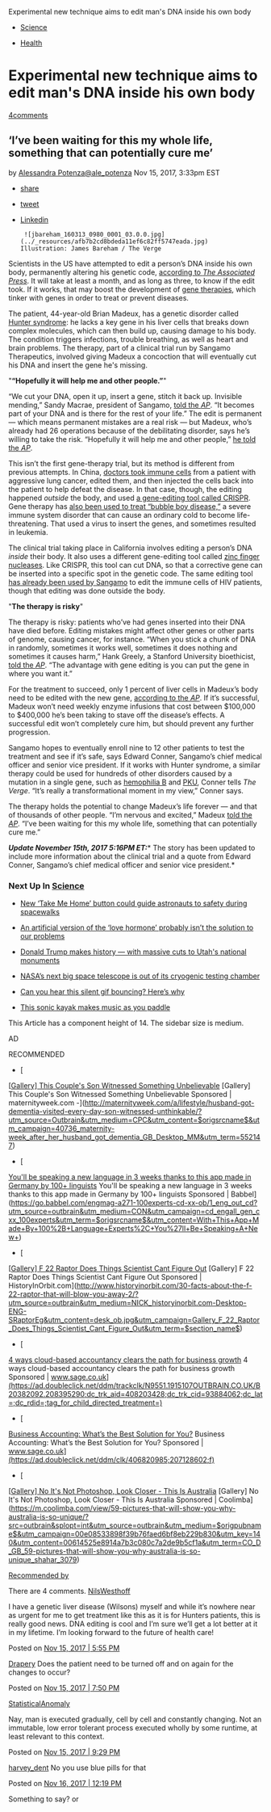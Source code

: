 Experimental new technique aims to edit man's DNA inside his own body

- [Science](https://www.theverge.com/science)

- [Health](https://www.theverge.com/health)

# Experimental new technique aims to edit man's DNA inside his own body

 [4comments](https://www.theverge.com/2017/11/15/16656140/gene-editing-therapy-hunter-syndrome-sangamo-clinical-trials-zinc-finger-nucleases#comments)

## ‘I’ve been waiting for this my whole life, something that can potentially cure me’

by   [Alessandra Potenza](https://www.theverge.com/users/ale%20potenza)[@ale_potenza](https://www.twitter.com/ale_potenza)     Nov 15, 2017, 3:33pm EST

- [  share](https://www.facebook.com/sharer/sharer.php?text=Experimental+new+technique+aims+to+edit+man%27s+DNA+inside+his+own+body&u=https%3A%2F%2Fwww.theverge.com%2F2017%2F11%2F15%2F16656140%2Fgene-editing-therapy-hunter-syndrome-sangamo-clinical-trials-zinc-finger-nucleases)

- [  tweet](https://twitter.com/intent/tweet?counturl=https%3A%2F%2Fwww.theverge.com%2F2017%2F11%2F15%2F16656140%2Fgene-editing-therapy-hunter-syndrome-sangamo-clinical-trials-zinc-finger-nucleases&text=Experimental+new+technique+aims+to+edit+man%27s+DNA+inside+his+own+body&url=https%3A%2F%2Fwww.theverge.com%2F2017%2F11%2F15%2F16656140%2Fgene-editing-therapy-hunter-syndrome-sangamo-clinical-trials-zinc-finger-nucleases&via=Verge)

- [  Linkedin](http://www.linkedin.com/shareArticle?mini=true&source=The+Verge&summary=%E2%80%98I%E2%80%99ve+been+waiting+for+this+my+whole+life%2C+something+that+can+potentially+cure+me%E2%80%99&title=Experimental+new+technique+aims+to+edit+man%27s+DNA+inside+his+own+body&url=https%3A%2F%2Fwww.theverge.com%2F2017%2F11%2F15%2F16656140%2Fgene-editing-therapy-hunter-syndrome-sangamo-clinical-trials-zinc-finger-nucleases)

       ![jbareham_160313_0980_0001_03.0.0.jpg](../_resources/afb7b2cd8bdeda11ef6c82ff5747eada.jpg)        Illustration: James Bareham / The Verge

Scientists in the US have attempted to edit a person’s DNA inside his own body, permanently altering his genetic code, [according to *The*  *Associated Press*](https://www.apnews.com/4ae98919b52e43d8a8960e0e260feb0a). It will take at least a month, and as long as three, to know if the edit took. If it works, that may boost the development of [gene therapies](https://ghr.nlm.nih.gov/primer/therapy/genetherapy), which tinker with genes in order to treat or prevent diseases.

The patient, 44-year-old Brian Madeux, has a genetic disorder called [Hunter syndrome](https://ghr.nlm.nih.gov/condition/mucopolysaccharidosis-type-ii): he lacks a key gene in his liver cells that breaks down complex molecules, which can then build up, causing damage to his body. The condition triggers infections, trouble breathing, as well as heart and brain problems. The therapy, part of a clinical trial run by Sangamo Therapeutics, involved giving Madeux a concoction that will eventually cut his DNA and insert the gene he's missing.

"**“Hopefully it will help me and other people.”**"

“We cut your DNA, open it up, insert a gene, stitch it back up. Invisible mending,” Sandy Macrae, president of Sangamo, [told the *AP*](https://www.apnews.com/4ae98919b52e43d8a8960e0e260feb0a). “It becomes part of your DNA and is there for the rest of your life.” The edit is permanent — which means permanent mistakes are a real risk — but Madeux, who’s already had 26 operations because of the debilitating disorder, says he’s willing to take the risk. “Hopefully it will help me and other people,” [he told the *AP*](https://www.apnews.com/4ae98919b52e43d8a8960e0e260feb0a).

This isn’t the first gene-therapy trial, but its method is different from previous attempts. In China, [doctors took immune cells](https://www.theverge.com/2016/11/15/13639988/first-crispr-human-trial-lung-cancer-china) from a patient with aggressive lung cancer, edited them, and then injected the cells back into the patient to help defeat the disease. In that case, though, the editing happened *outside* the body, and used [a gene-editing tool called CRISPR](https://www.theverge.com/science/2016/4/6/11318708/crispr-dna-genome-editing-tool). Gene therapy has [also been used to treat “bubble boy disease,”](https://www.statnews.com/2016/04/20/gene-therapy-scid/) a severe immune system disorder that can cause an ordinary cold to become life-threatening. That used a virus to insert the genes, and sometimes resulted in leukemia.

The clinical trial taking place in California involves editing a person’s DNA *inside* their body. It also uses a different gene-editing tool called [zinc finger nucleases](https://www.ncbi.nlm.nih.gov/pmc/articles/PMC3176093/). Like CRISPR, this tool can cut DNA, so that a corrective gene can be inserted into a specific spot in the genetic code. The same editing tool [has already been used by Sangamo](https://www.sangamo.com/product-pipeline/hiv) to edit the immune cells of HIV patients, though that editing was done outside the body.

"**The therapy is risky**"

The therapy is risky: patients who’ve had genes inserted into their DNA have died before. Editing mistakes might affect other genes or other parts of genome, causing cancer, for instance. “When you stick a chunk of DNA in randomly, sometimes it works well, sometimes it does nothing and sometimes it causes harm,” Hank Greely, a Stanford University bioethicist, [told the *AP*](https://www.apnews.com/4ae98919b52e43d8a8960e0e260feb0a). “The advantage with gene editing is you can put the gene in where you want it.”

For the treatment to succeed, only 1 percent of liver cells in Madeux’s body need to be edited with the new gene, [according to the *AP*](https://www.apnews.com/4ae98919b52e43d8a8960e0e260feb0a). If it’s successful, Madeux won’t need weekly enzyme infusions that cost between $100,000 to $400,000 he’s been taking to stave off the disease’s effects. A successful edit won’t completely cure him, but should prevent any further progression.

Sangamo hopes to eventually enroll nine to 12 other patients to test the treatment and see if it’s safe, says Edward Conner, Sangamo’s chief medical officer and senior vice president. If it works with Hunter syndrome, a similar therapy could be used for hundreds of other disorders caused by a mutation in a single gene, such as [hemophilia B](https://medlineplus.gov/ency/article/000539.htm) and [PKU](https://medlineplus.gov/phenylketonuria.html), Conner tells *The Verge*. “It’s really a transformational moment in my view,” Conner says.

The therapy holds the potential to change Madeux’s life forever — and that of thousands of other people. “I’m nervous and excited,” Madeux [told the *AP*](https://www.apnews.com/4ae98919b52e43d8a8960e0e260feb0a). “I’ve been waiting for this my whole life, something that can potentially cure me.”

***Update November 15th, 2017 5:16PM ET:**** The story has been updated to include more information about the clinical trial and a quote from Edward Conner, Sangamo’s chief medical officer and senior vice president.*

###   Next Up In  [Science](https://www.theverge.com/science)

- [New ‘Take Me Home’ button could guide astronauts to safety during spacewalks](https://www.theverge.com/2017/12/5/16737728/nasa-spacewalk-astronaut-space-suit-automatic-return-system)

- [An artificial version of the ‘love hormone’ probably isn’t the solution to our problems](https://www.theverge.com/2017/12/5/16737530/synthetic-oxytocin-love-hormone-trust-envy-side-effects)

- [Donald Trump makes history — with massive cuts to Utah's national monuments](https://www.theverge.com/2017/12/4/16735910/trump-national-monuments-utah-bears-ears-grand-staircase-escalante-cuts)

- [NASA’s next big space telescope is out of its cryogenic testing chamber](https://www.theverge.com/2017/12/4/16734072/nasas-james-webb-space-telescope-cryogenic-testing-chamber-removed)

- [Can you hear this silent gif bouncing? Here’s why](https://www.theverge.com/2017/12/4/16733778/noisy-gif-hearing-movement-auditory-neuroscience-synesthesia)

- [This sonic kayak makes music as you paddle](https://www.theverge.com/2017/12/3/16725608/sonic-kayak-experimental-music-citizen-science-aquatic-acoustics-water-temperature)

This Article has a component height of 14. The sidebar size is medium.

AD

RECOMMENDED

- [

 [[Gallery\] This Couple's Son Witnessed Something Unbelievable](../_resources/73a80a39ba7bffdafe3c6e382b1c78cc.webp)    [Gallery] This Couple's Son Witnessed Something Unbelievable  Sponsored | maternityweek.com -](http://maternityweek.com/a/lifestyle/husband-got-dementia-visited-every-day-son-witnessed-unthinkable/?utm_source=Outbrain&utm_medium=CPC&utm_content=$origsrcname$&utm_campaign=40736_maternity-week_after_her_husband_got_dementia_GB_Desktop_MM&utm_term=552147)

- [

 [You'll be speaking a new language in 3 weeks thanks to this app made in Germany by 100+ linguists](../_resources/8d85ce06ebf144ad80ab05de864dfe76.webp)    You'll be speaking a new language in 3 weeks thanks to this app made in Germany by 100+ linguists  Sponsored | Babbel](https://go.babbel.com/engmag-a271-100experts-cd-xx-ob/1_eng_out_cd?utm_source=outbrain&utm_medium=CON&utm_campaign=cd_engall_gen_cxx_100experts&utm_term=$origsrcname$&utm_content=With+This+App+Made+By+100%2B+Language+Experts%2C+You%27ll+Be+Speaking+A+New+)

- [

 [[Gallery\] F 22 Raptor Does Things Scientist Cant Figure Out](../_resources/4eba71fc0eeafb836ef898fabe1e141d.webp)    [Gallery] F 22 Raptor Does Things Scientist Cant Figure Out  Sponsored | HistoryInOrbit.com](http://www.historyinorbit.com/30-facts-about-the-f-22-raptor-that-will-blow-you-away-2/?utm_source=outbrain&utm_medium=NICK_historyinorbit.com-Desktop-ENG-SRaptorEg&utm_content=desk_ob.jpg&utm_campaign=Gallery_F_22_Raptor_Does_Things_Scientist_Cant_Figure_Out&utm_term=$section_name$)

- [

 [4 ways cloud-based accountancy clears the path for business growth](../_resources/070e3e283f29907742f59dd5d7579261.webp)    4 ways cloud-based accountancy clears the path for business growth  Sponsored | www.sage.co.uk](https://ad.doubleclick.net/ddm/trackclk/N9551.1915107OUTBRAIN.CO.UK/B20382092.208395290;dc_trk_aid=408203428;dc_trk_cid=93884062;dc_lat=;dc_rdid=;tag_for_child_directed_treatment=)

- [

 [Business Accounting: What’s the Best Solution for You?](../_resources/0af7443ebcb01d2195ab5c3c5ffd2505.webp)    Business Accounting: What’s the Best Solution for You?  Sponsored | www.sage.co.uk](https://ad.doubleclick.net/ddm/clk/406820985;207128602;f)

- [

 [[Gallery\] No It's Not Photoshop, Look Closer - This Is Australia](../_resources/21ae8b10c5b910fc05d9520299bdfd2f.webp)    [Gallery] No It's Not Photoshop, Look Closer - This Is Australia  Sponsored | Coolimba](https://m.coolimba.com/view/59-pictures-that-will-show-you-why-australia-is-so-unique/?src=outbrain&splopt=int&utm_source=outbrain&utm_medium=$origpubname$&utm_campaign=00e08533898f39b76faed6bf8eb229b830&utm_key=140&utm_content=00614525e8914a7b3c080c7a2de9b5cf1a&utm_term=CO_D_GB_59-pictures-that-will-show-you-why-australia-is-so-unique_shahar_3079)

[Recommended by](https://www.outbrain.com/what-is/default/en)

 There are 4 comments.
 [NilsWesthoff](https://www.theverge.com/users/NilsWesthoff)

I have a genetic liver disease (Wilsons) myself and while it’s nowhere near as urgent for me to get treatment like this as it is for Hunters patients, this is really good news. DNA editing is cool and I’m sure we’ll get a lot better at it in my lifetime. I’m looking forward to the future of health care!

Posted on [Nov 15, 2017 | 5:55 PM](https://www.theverge.com/2017/11/15/16656140/gene-editing-therapy-hunter-syndrome-sangamo-clinical-trials-zinc-finger-nucleases#452595119)

 [Drapery](https://www.theverge.com/users/Drapery)
Does the patient need to be turned off and on again for the changes to occur?

Posted on [Nov 15, 2017 | 7:50 PM](https://www.theverge.com/2017/11/15/16656140/gene-editing-therapy-hunter-syndrome-sangamo-clinical-trials-zinc-finger-nucleases#452604509)

 [StatisticalAnomaly](https://www.theverge.com/users/StatisticalAnomaly)

Nay, man is executed gradually, cell by cell and constantly changing. Not an immutable, low error tolerant process executed wholly by some runtime, at least relevant to this context.

Posted on [Nov 15, 2017 | 9:29 PM](https://www.theverge.com/2017/11/15/16656140/gene-editing-therapy-hunter-syndrome-sangamo-clinical-trials-zinc-finger-nucleases#452618295)

 [harvey_dent](https://www.theverge.com/users/harvey_dent)
No you use blue pills for that

Posted on [Nov 16, 2017 | 12:19 PM](https://www.theverge.com/2017/11/15/16656140/gene-editing-therapy-hunter-syndrome-sangamo-clinical-trials-zinc-finger-nucleases#452677445)

Something to say?
or